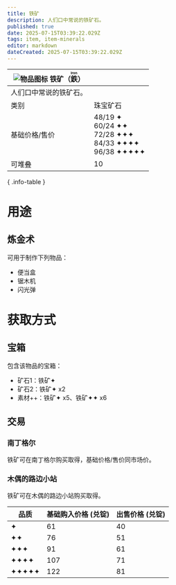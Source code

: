 ```yaml
---
title: 铁矿
description: 人们口中常说的铁矿石。
published: true
date: 2025-07-15T03:39:22.029Z
tags: item, item-minerals
editor: markdown
dateCreated: 2025-07-15T03:39:22.029Z
---
```


| <div markdown>![物品图标](/assets/global/items/common_ore.png) <span>铁矿（<ruby lang="ja">鉄<rt>Iron</rt></ruby>）</span></div>||
| - | - |
| 人们口中常说的铁矿石。 ||
| 类别 | 珠宝矿石 |
| 基础价格/售价 | 48/19 ✦<br>60/24 ✦✦<br>72/28 ✦✦✦<br>84/33 ✦✦✦✦<br>96/38 ✦✦✦✦✦ |
| 可堆叠 | 10 |
{ .info-table }

# 用途
## 炼金术
可用于制作下列物品：
- 便当盒
- 锯木机
- 闪光弹

# 获取方式
## 宝箱
包含该物品的宝箱：
- 矿石1：铁矿✦
- 矿石2：铁矿✦ x2
- 素材++：铁矿✦ x5、铁矿✦✦ x6
## 交易

### 南丁格尔
铁矿可在南丁格尔购买取得，基础价格/售价同市场价。

### 木偶的路边小站

铁矿可在木偶的路边小站购买取得。

| 品质 | 基础购入价格 (兑锭)  | 出售价格 (兑锭)  |
| - | - | - |
| ✦ | 61 | 40 |
| ✦✦ | 76 | 51 |
| ✦✦✦ | 91 | 61 |
| ✦✦✦✦ | 107 | 71 |
| ✦✦✦✦✦ | 122 | 81 |